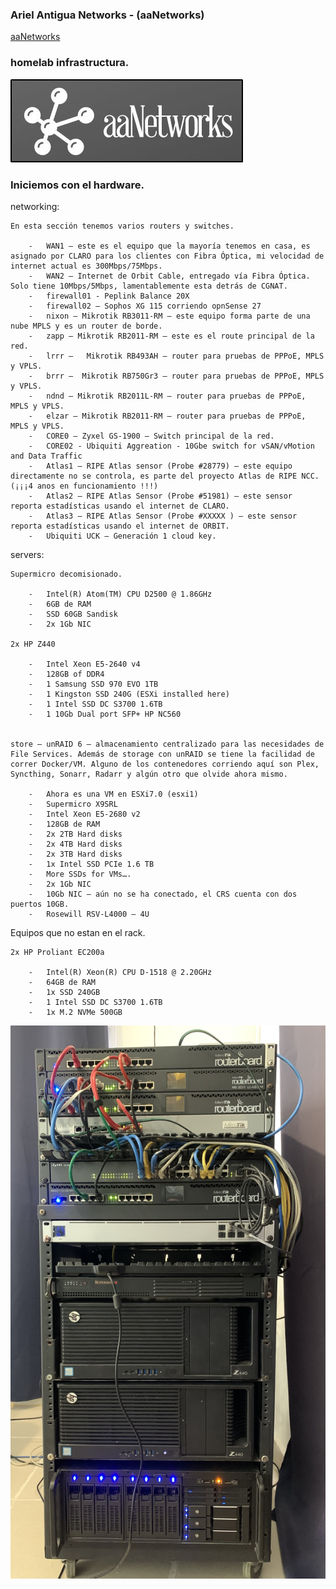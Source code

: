 ### Ariel Antigua Networks - (aaNetworks)
[aaNetworks](https://aanetworks.org)
### homelab infrastructura.

<img src="images/logo-aanetworks.jpg" alt="homelab for 20231208" style="max-width: 100%; height: auto;" />

### Iniciemos con el hardware.

networking:

    En esta sección tenemos varios routers y switches.

        -   WAN1 – este es el equipo que la mayoría tenemos en casa, es asignado por CLARO para los clientes con Fibra Óptica, mi velocidad de internet actual es 300Mbps/75Mbps.
        -   WAN2 – Internet de Orbit Cable, entregado vía Fibra Óptica. Solo tiene 10Mbps/5Mbps, lamentablemente esta detrás de CGNAT.
        -   firewall01 - Peplink Balance 20X
        -   firewall02 – Sophos XG 115 corriendo opnSense 27
        -   nixon – Mikrotik RB3011-RM – este equipo forma parte de una nube MPLS y es un router de borde.
        -   zapp – Mikrotik RB2011-RM – este es el route principal de la red.
        -   lrrr –   Mikrotik RB493AH – router para pruebas de PPPoE, MPLS y VPLS.
        -   brrr –  Mikrotik RB750Gr3 – router para pruebas de PPPoE, MPLS y VPLS.
        -   ndnd – Mikrotik RB2011L-RM – router para pruebas de PPPoE, MPLS y VPLS.
        -   elzar – Mikrotik RB2011-RM – router para pruebas de PPPoE, MPLS y VPLS.
        -   CORE0 – Zyxel GS-1900 – Switch principal de la red.
        -   CORE02 - Ubiquiti Aggreation - 10Gbe switch for vSAN/vMotion and Data Traffic
        -   Atlas1 – RIPE Atlas sensor (Probe #28779) – este equipo directamente no se controla, es parte del proyecto Atlas de RIPE NCC. (¡¡¡4 anos en funcionamiento !!!)
        -   Atlas2 – RIPE Atlas Sensor (Probe #51981) – este sensor reporta estadísticas usando el internet de CLARO.
        -   Atlas3 – RIPE Atlas Sensor (Probe #XXXXX ) – este sensor reporta estadísticas usando el internet de ORBIT.
        -   Ubiquiti UCK – Generación 1 cloud key.


servers:

    Supermicro decomisionado.

        -   Intel(R) Atom(TM) CPU D2500 @ 1.86GHz
        -   6GB de RAM
        -   SSD 60GB Sandisk
        -   2x 1Gb NIC

    2x HP Z440

        -	Intel Xeon E5-2640 v4
        -	128GB of DDR4
        -	1 Samsung SSD 970 EVO 1TB
        -	1 Kingston SSD 240G (ESXi installed here)
        -	1 Intel SSD DC S3700 1.6TB
        -	1 10Gb Dual port SFP+ HP NC560


    store – unRAID 6 – almacenamiento centralizado para las necesidades de File Services. Además de storage con unRAID se tiene la facilidad de correr Docker/VM. Alguno de los contenedores corriendo aquí son Plex, Syncthing, Sonarr, Radarr y algún otro que olvide ahora mismo.

        -   Ahora es una VM en ESXi7.0 (esxi1)
        -   Supermicro X9SRL
        -   Intel Xeon E5-2680 v2
        -   128GB de RAM
        -   2x 2TB Hard disks
        -   2x 4TB Hard disks
        -   2x 3TB Hard disks
        -   1x Intel SSD PCIe 1.6 TB
        -   More SSDs for VMs….
        -   2x 1Gb NIC
        -   10Gb NIC – aún no se ha conectado, el CRS cuenta con dos puertos 10GB.
        -   Rosewill RSV-L4000 – 4U

Equipos que no estan en el rack.

    2x HP Proliant EC200a

        -   Intel(R) Xeon(R) CPU D-1518 @ 2.20GHz
        -   64GB de RAM
        -   1x SSD 240GB
        -   1 Intel SSD DC S3700 1.6TB
        -   1x M.2 NVMe 500GB

<img src="images/homelab_20231208.jpeg" alt="homelab for 20231208" style="max-width: 100%; height: auto;" />